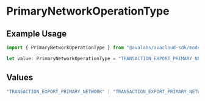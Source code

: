 # PrimaryNetworkOperationType

## Example Usage

```typescript
import { PrimaryNetworkOperationType } from "@avalabs/avacloud-sdk/models/components";

let value: PrimaryNetworkOperationType = "TRANSACTION_EXPORT_PRIMARY_NETWORK_SIMPLE";
```

## Values

```typescript
"TRANSACTION_EXPORT_PRIMARY_NETWORK" | "TRANSACTION_EXPORT_PRIMARY_NETWORK_STAKING" | "TRANSACTION_EXPORT_PRIMARY_NETWORK_SIMPLE"
```